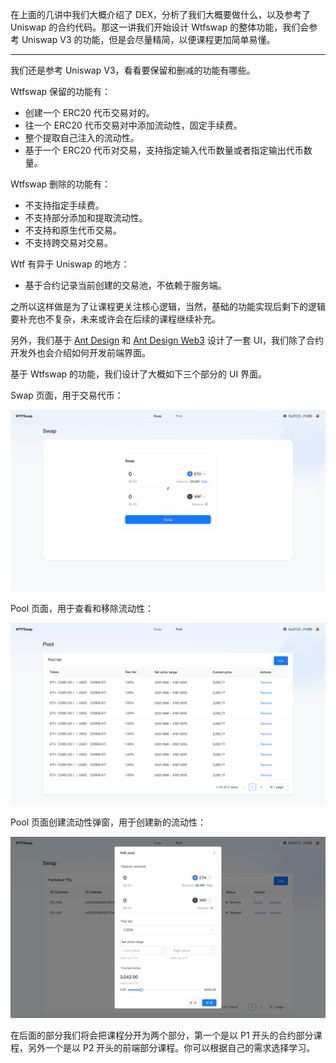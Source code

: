 在上面的几讲中我们大概介绍了 DEX，分析了我们大概要做什么，以及参考了 Uniswap 的合约代码。那这一讲我们开始设计 Wtfswap 的整体功能，我们会参考 Uniswap V3 的功能，但是会尽量精简，以便课程更加简单易懂。

---

我们还是参考 Uniswap V3，看看要保留和删减的功能有哪些。

Wtfswap 保留的功能有：

- 创建一个 ERC20 代币交易对的。
- 往一个 ERC20 代币交易对中添加流动性，固定手续费。
- 整个提取自己注入的流动性。
- 基于一个 ERC20 代币对交易，支持指定输入代币数量或者指定输出代币数量。

Wtfswap 删除的功能有：

- 不支持指定手续费。
- 不支持部分添加和提取流动性。
- 不支持和原生代币交易。
- 不支持跨交易对交易。

Wtf 有异于 Uniswap 的地方：

- 基于合约记录当前创建的交易池，不依赖于服务端。

之所以这样做是为了让课程更关注核心逻辑，当然，基础的功能实现后剩下的逻辑要补充也不复杂，未来或许会在后续的课程继续补充。

另外，我们基于 [Ant Design](https://ant.design/) 和 [Ant Design Web3](https://web3.ant.design/) 设计了一套 UI，我们除了合约开发外也会介绍如何开发前端界面。

基于 Wtfswap 的功能，我们设计了大概如下三个部分的 UI 界面。

Swap 页面，用于交易代币：

![swap](./img/swap.png)

Pool 页面，用于查看和移除流动性：

![pool](./img/pool.png)

Pool 页面创建流动性弹窗，用于创建新的流动性：

![add](./img/add.png)

在后面的部分我们将会把课程分开为两个部分，第一个是以 P1 开头的合约部分课程，另外一个是以 P2 开头的前端部分课程。你可以根据自己的需求选择学习。
